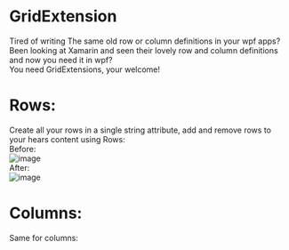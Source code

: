 # GridExtension
Tired of writing The same old row or column definitions in your wpf apps?  
Been looking at Xamarin and seen their lovely row and column definitions and now you need it in wpf?  
You need GridExtensions, your welcome!

# Rows:
Create all your rows in a single string attribute, add and remove rows to your hears content using Rows:  
Before:  
![image](https://user-images.githubusercontent.com/1180191/112758972-43a96f80-8ff1-11eb-98e3-a6183eecb99c.png)  
After:  
![image](https://user-images.githubusercontent.com/1180191/112759041-8c612880-8ff1-11eb-885a-c0a0ff0d79b6.png)  


# Columns:
Same for columns:
